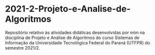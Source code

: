 # 2021-2-Projeto-e-Analise-de-Algoritmos
Repositório relativo às atividades didáticas desenvolvidas por mim na disciplina de Projeto e Análise de Algoritmos do curso Sistemas de Informação da Universidade Tecnológica Federal do Paraná (UTFPR) do semestre 2021/2.

